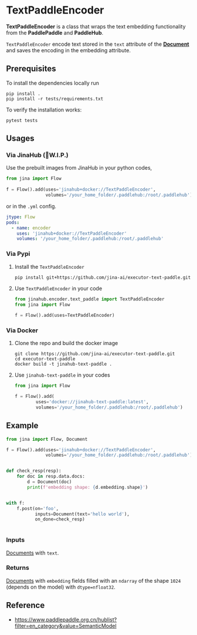 # TextPaddleEncoder

**TextPaddleEncoder** is a class that wraps the text embedding functionality from the **PaddlePaddle** and **PaddleHub**.


`TextPaddleEncoder` encode text stored in the `text` attribute of the [**Document**](https://github.com/jina-ai/jina/blob/master/.github/2.0/cookbooks/Document.md) and saves the encoding in the embedding attribute.



## Prerequisites

To install the dependencies locally run 
```
pip install .
pip install -r tests/requirements.txt
```
To verify the installation works:
```
pytest tests
```

## Usages

### Via JinaHub (🚧W.I.P.)

Use the prebuilt images from JinaHub in your python codes, 

```python
from jina import Flow
	
f = Flow().add(uses='jinahub+docker://TextPaddleEncoder',
               volumes='/your_home_folder/.paddlehub:/root/.paddlehub')
```

or in the `.yml` config.
	
```yaml
jtype: Flow
pods:
  - name: encoder
    uses: 'jinahub+docker://TextPaddleEncoder'
    volumes: '/your_home_folder/.paddlehub:/root/.paddlehub'
```


### Via Pypi

1. Install the `TextPaddleEncoder`

	```bash
	pip install git+https://github.com/jina-ai/executor-text-paddle.git
	```

1. Use `TextPaddleEncoder` in your code

	```python
	from jinahub.encoder.text_paddle import TextPaddleEncoder
	from jina import Flow
	
	f = Flow().add(uses=TextPaddleEncoder)
	```


### Via Docker

1. Clone the repo and build the docker image

	```shell
	git clone https://github.com/jina-ai/executor-text-paddle.git
	cd executor-text-paddle
	docker build -t jinahub-text-paddle .
	```

1. Use `jinahub-text-paddle` in your codes

	```python
	from jina import Flow
	
	f = Flow().add(
	        uses='docker://jinahub-text-paddle:latest',
            volumes='/your_home_folder/.paddlehub:/root/.paddlehub')
	```
	


## Example 


```python
from jina import Flow, Document

f = Flow().add(uses='jinahub+docker://TextPaddleEncoder',
               volumes='/your_home_folder/.paddlehub:/root/.paddlehub')


def check_resp(resp):
    for doc in resp.data.docs:
        d = Document(doc)
        print(f'embedding shape: {d.embedding.shape}')


with f:
    f.post(on='foo',
           inputs=Document(text='hello world'),
           on_done=check_resp)
	    
```


### Inputs 

[Documents](https://github.com/jina-ai/jina/blob/master/.github/2.0/cookbooks/Document.md) with `text`.

### Returns

[Documents](https://github.com/jina-ai/jina/blob/master/.github/2.0/cookbooks/Document.md) with `embedding` fields filled with an `ndarray` of the shape `1024` (depends on the model) with `dtype=nfloat32`.



## Reference
- https://www.paddlepaddle.org.cn/hublist?filter=en_category&value=SemanticModel
